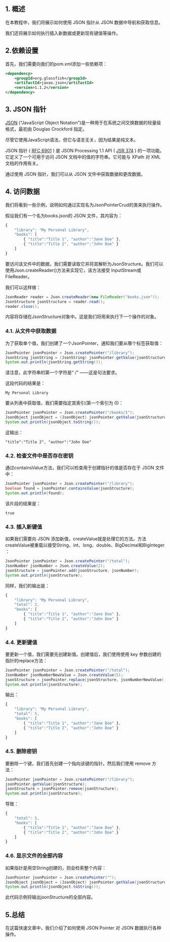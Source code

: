 ## 1. 概述

在本教程中，我们将展示如何使用 JSON 指针从 JSON 数据中导航和获取信息。

我们还将展示如何执行插入新数据或更新现有键值等操作。

## 2.依赖设置

首先，我们需要向我们的pom.xml添加一些依赖项：

```xml
<dependency>
    <groupId>org.glassfish</groupId>
    <artifactId>javax.json</artifactId>
    <version>1.1.2</version>
</dependency>
```

## 3. JSON 指针

[JSON](https://www.json.org/) (“JavaScript Object Notation”)是一种用于在系统之间交换数据的轻量级格式，最初由 Douglas Crockford 指定。

尽管它使用JavaScript语法，但它与语言无关，因为结果是纯文本。

JSON 指针 ( [RFC 6901](https://tools.ietf.org/html/rfc6901) ) 是 JSON Processing 1.1 API ( [JSR 374](https://jcp.org/en/jsr/detail?id=374) ) 的一项功能。它定义了一个可用于访问 JSON 文档中的值的字符串。它可能与 XPath 对 XML 文档的作用有关。

通过使用 JSON 指针，我们可以从 JSON 文件中获取数据和更改数据。

## 4. 访问数据

我们将看到一些示例，说明如何通过实现名为JsonPointerCrud的类来执行操作。

假设我们有一个名为books.json的 JSON 文件，其内容为：

```javascript
{
    "library": "My Personal Library",
    "books": [
        { "title":"Title 1", "author":"Jane Doe" },
        { "title":"Title 2", "author":"John Doe" }
    ]
}
```

要访问该文件中的数据，我们需要读取它并将其解析为JsonStructure。我们可以使用Json.createReader()方法来实现它，该方法接受 InputStream或FileReader。

我们可以这样做：

```java
JsonReader reader = Json.createReader(new FileReader("books.json"));
JsonStructure jsonStructure = reader.read();
reader.close();
```

内容将存储在JsonStructure对象中。这是我们将用来执行下一个操作的对象。

### 4.1. 从文件中获取数据

为了获取单个值，我们创建了一个JsonPointer，通知我们要从哪个标签获取值：

```java
JsonPointer jsonPointer = Json.createPointer("/library");
JsonString jsonString = (JsonString) jsonPointer.getValue(jsonStructure);
System.out.println(jsonString.getString());
```

请注意，此字符串的第一个字符是“ /” ——这是句法要求。

这段代码的结果是：

```plaintext
My Personal Library
```

要从列表中获取值，我们需要指定其索引(第一个索引为 0)：

```java
JsonPointer jsonPointer = Json.createPointer("/books/1");
JsonObject jsonObject = (JsonObject) jsonPointer.getValue(jsonStructure);
System.out.println(jsonObject.toString());
```

这输出：

```plaintext
"title":"Title 2", "author":"John Doe"
```

### 4.2. 检查文件中是否存在密钥

通过containsValue方法，我们可以检查用于创建指针的值是否存在于 JSON 文件中：

```java
JsonPointer jsonPointer = Json.createPointer("/library");
boolean found = jsonPointer.containsValue(jsonStructure);
System.out.println(found);

```

该片段的结果是：

```plaintext
true
```

### 4.3. 插入新键值

如果我们需要向 JSON 添加新值，createValue就是处理它的方法。方法 createValue被重载以接受String、int、long、double、BigDecimal和BigInteger ：

```java
JsonPointer jsonPointer = Json.createPointer("/total");
JsonNumber jsonNumber = Json.createValue(2);
jsonStructure = jsonPointer.add(jsonStructure, jsonNumber);
System.out.println(jsonStructure);
```

同样，我们的输出是：

```javascript
{
    "library": "My Personal Library",
    "total": 2,
    "books": [
        { "title":"Title 1", "author":"Jane Doe" },
        { "title":"Title 2", "author":"John Doe" }
    ]
}
```

### 4.4. 更新键值

要更新一个值，我们需要先创建新值。创建值后，我们使用使用 key 参数创建的指针的replace方法：

```java
JsonPointer jsonPointer = Json.createPointer("/total");
JsonNumber jsonNumberNewValue = Json.createValue(5);
jsonStructure = jsonPointer.replace(jsonStructure, jsonNumberNewValue);
System.out.println(jsonStructure);
```

输出：

```javascript
{
    "library": "My Personal Library",
    "total": 5,
    "books": [
        { "title":"Title 1", "author":"Jane Doe" },
        { "title":"Title 2", "author":"John Doe" }
    ]
}
```

### 4.5. 删除密钥

要删除一个键，我们首先创建一个指向该键的指针。然后我们使用 remove 方法：

```java
JsonPointer jsonPointer = Json.createPointer("/library");
jsonPointer.getValue(jsonStructure);
jsonStructure = jsonPointer.remove(jsonStructure);
System.out.println(jsonStructure);
```

导致：

```javascript
{
    "total": 5,
    "books": [
        { "title":"Title 1", "author":"Jane Doe" },
        { "title":"Title 2", "author":"John Doe" }
    ]
}
```

### 4.6. 显示文件的全部内容

如果指针是用空String创建的，则会检索整个内容：

```java
JsonPointer jsonPointer = Json.createPointer("");
JsonObject jsonObject = (JsonObject) jsonPointer.getValue(jsonStructure);
System.out.println(jsonObject.toString());
```

此代码示例将输出jsonStructure的全部内容。

## 5.总结

在这篇快速文章中，我们介绍了如何使用 JSON Pointer 对 JSON 数据执行各种操作。